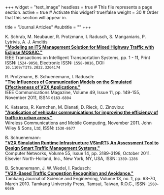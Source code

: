 +++
widget = "text_image"
headless = true  # This file represents a page section.
active = true  # Activate this widget? true/false
weight = 30  # Order that this section will appear in.

title = "Journal Articles"
#subtitle = ""
+++

K. Schrab, M. Neubauer, R. Protzmann, I. Radusch, S. Manganiaris, P. Lytrivis, A. J. Amditis\
**["Modeling an ITS Management Solution for Mixed Highway Traffic with Eclipse MOSAIC."](https://ieeexplore.ieee.org/document/9901467)** <!--https://publica.fraunhofer.de/entities/publication/54abf91c-dd9b-4a14-839a-87dbe11b01e2-->\
IEEE Transactions on Intelligent Transportation Systems, pp. 1 - 11, Print ISSN: `1524-9050`, Electronic ISSN: `1558-0016`, DOI: `10.1109/TITS.2022.3204174`

R. Protzmann, B. Schuenemann, I. Radusch:  
**["The Influences of Communication Models on the Simulated Effectiveness of V2X Applications."](https://www.researchgate.net/publication/220144647_The_Influences_of_Communication_Models_on_the_Simulated_Effectiveness_of_V2X_Applications)**  
IEEE Communications Magazine, Volume 49, Issue 11, pp. 149-155, November 2011, ISSN: `0163-6804`

K. Katsaros, R. Kernchen, M. Dianati, D. Rieck, C. Zinoviou:  
**["Application of vehicular communications for improving the efficiency of traffic in urban areas."](https://publica.fraunhofer.de/dokumente/N-198471.html)**  
Wireless Communications and Mobile Computing, November 2011. John Wiley & Sons, Ltd, ISSN: `1530-8677`

B. Schuenemann:  
**["V2X Simulation Runtime Infrastructure VSimRTI: An Assessment Tool to Design Smart Traffic Management Systems."](https://www.researchgate.net/publication/220448332_V2X_simulation_runtime_infrastructure_VSimRTI_An_assessment_tool_to_design_smart_traffic_management_systems)**  
Computer Networks, Volume 55, Issue 14, pp. 3189-3198, October 2011. Elsevier North-Holland, Inc., New York, NY, USA, ISSN: `1389-1286`

B. Schuenemann, J. W. Wedel, I. Radusch:  
**["V2X-Based Traffic Congestion Recognition and Avoidance."](https://publica.fraunhofer.de/dokumente/N-205444.html)**  
Tamkang Journal of Science and Engineering, Volume 13, no. 1, pp. 63-70, March 2010. Tamkang University Press, Tamsui, Taiwan, R.O.C., ISSN: `1560-6686`
